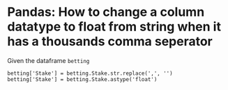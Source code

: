 # Pandas: How to change a column datatype to float from string when it has a thousands comma seperator

Given the dataframe `betting`

    betting['Stake'] = betting.Stake.str.replace(',', '')
    betting['Stake'] = betting.Stake.astype('float')